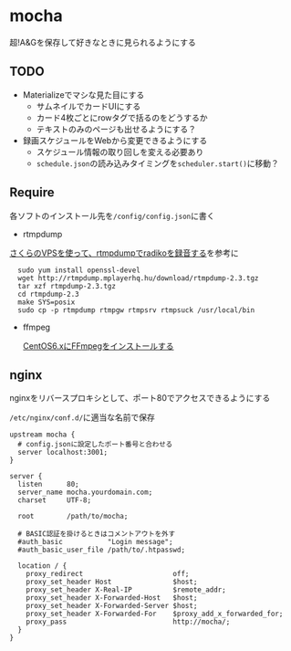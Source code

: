 mocha
====

超!A&Gを保存して好きなときに見られるようにする

TODO
----

* Materializeでマシな見た目にする
  + サムネイルでカードUIにする
  + カード4枚ごとにrowタグで括るのをどうするか
  + テキストのみのページも出せるようにする？
* 録画スケジュールをWebから変更できるようにする
  + スケジュール情報の取り回しを変える必要あり
  + `schedule.json`の読み込みタイミングを`scheduler.start()`に移動？

Require
----

各ソフトのインストール先を`/config/config.json`に書く

 * rtmpdump

  [さくらのVPSを使って、rtmpdumpでradikoを録音する](http://serima.co/blog/?p=51)を参考に
  
```
  sudo yum install openssl-devel
  wget http://rtmpdump.mplayerhq.hu/download/rtmpdump-2.3.tgz
  tar xzf rtmpdump-2.3.tgz
  cd rtmpdump-2.3
  make SYS=posix
  sudo cp -p rtmpdump rtmpgw rtmpsrv rtmpsuck /usr/local/bin
```

* ffmpeg

  [CentOS6.xにFFmpegをインストールする](http://blog.code-life.net/blog/2013/04/14/how-to-install-ffmpeg-on-centos6-x86-64/)

nginx
----

nginxをリバースプロキシとして、ポート80でアクセスできるようにする

`/etc/nginx/conf.d/`に適当な名前で保存

```
upstream mocha {
  # config.jsonに設定したポート番号と合わせる
  server localhost:3001;
}

server {
  listen      80;
  server_name mocha.yourdomain.com;
  charset     UTF-8;
  
  root        /path/to/mocha;
  
  # BASIC認証を掛けるときはコメントアウトを外す
  #auth_basic           "Login message";
  #auth_basic_user_file /path/to/.htpasswd;
  
  location / {
    proxy_redirect                      off;
    proxy_set_header Host               $host;
    proxy_set_header X-Real-IP          $remote_addr;
    proxy_set_header X-Forwarded-Host   $host;
    proxy_set_header X-Forwarded-Server $host;
    proxy_set_header X-Forwarded-For    $proxy_add_x_forwarded_for;
    proxy_pass                          http://mocha/;
  }
}
```
